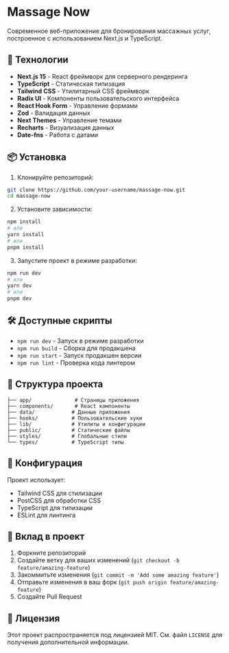 # Massage Now

Современное веб-приложение для бронирования массажных услуг, построенное с использованием Next.js и TypeScript.

## 🚀 Технологии

- **Next.js 15** - React фреймворк для серверного рендеринга
- **TypeScript** - Статическая типизация
- **Tailwind CSS** - Утилитарный CSS фреймворк
- **Radix UI** - Компоненты пользовательского интерфейса
- **React Hook Form** - Управление формами
- **Zod** - Валидация данных
- **Next Themes** - Управление темами
- **Recharts** - Визуализация данных
- **Date-fns** - Работа с датами

## 📦 Установка

1. Клонируйте репозиторий:

```bash
git clone https://github.com/your-username/massage-now.git
cd massage-now
```

2. Установите зависимости:

```bash
npm install
# или
yarn install
# или
pnpm install
```

3. Запустите проект в режиме разработки:

```bash
npm run dev
# или
yarn dev
# или
pnpm dev
```

## 🛠️ Доступные скрипты

- `npm run dev` - Запуск в режиме разработки
- `npm run build` - Сборка для продакшена
- `npm run start` - Запуск продакшен версии
- `npm run lint` - Проверка кода линтером

## 📁 Структура проекта

```
├── app/              # Страницы приложения
├── components/       # React компоненты
├── data/            # Данные приложения
├── hooks/           # Пользовательские хуки
├── lib/             # Утилиты и конфигурации
├── public/          # Статические файлы
├── styles/          # Глобальные стили
└── types/           # TypeScript типы
```

## 🔧 Конфигурация

Проект использует:

- Tailwind CSS для стилизации
- PostCSS для обработки CSS
- TypeScript для типизации
- ESLint для линтинга

## 🤝 Вклад в проект

1. Форкните репозиторий
2. Создайте ветку для ваших изменений (`git checkout -b feature/amazing-feature`)
3. Закоммитьте изменения (`git commit -m 'Add some amazing feature'`)
4. Отправьте изменения в ваш форк (`git push origin feature/amazing-feature`)
5. Создайте Pull Request

## 📄 Лицензия

Этот проект распространяется под лицензией MIT. См. файл `LICENSE` для получения дополнительной информации.
